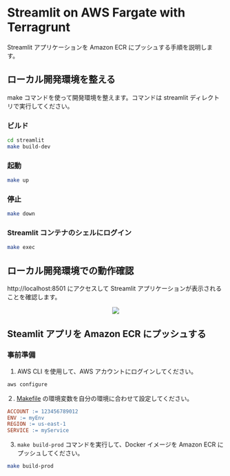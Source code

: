 # Streamlit on AWS Fargate with Terragrunt

Streamlit アプリケーションを Amazon ECR にプッシュする手順を説明します。

## ローカル開発環境を整える

make コマンドを使って開発環境を整えます。コマンドは streamlit ディレクトリで実行してください。

### ビルド

```bash
cd streamlit
make build-dev
```

### 起動

```bash
make up
```

### 停止

```bash
make down
```

### Streamlit コンテナのシェルにログイン

```bash
make exec
```

## ローカル開発環境での動作確認

http://localhost:8501 にアクセスして Streamlit アプリケーションが表示されることを確認します。

<div align="center">
  <img src="https://user-images.githubusercontent.com/44653717/232705954-551392dc-deb5-40a9-90af-697e30cccc3a.png" />
</div>

## Steamlit アプリを Amazon ECR にプッシュする

### 事前準備

1. AWS CLI を使用して、AWS アカウントにログインしてください。

```bash
aws configure
```

２. [Makefile](streamlit/Makefile) の環境変数を自分の環境に合わせて設定してください。

```Makefile
ACCOUNT := 123456789012
ENV := myEnv
REGION := us-east-1
SERVICE := myService
```

3. `make build-prod` コマンドを実行して、Docker イメージを Amazon ECR にプッシュしてください。

```bash
make build-prod
```
